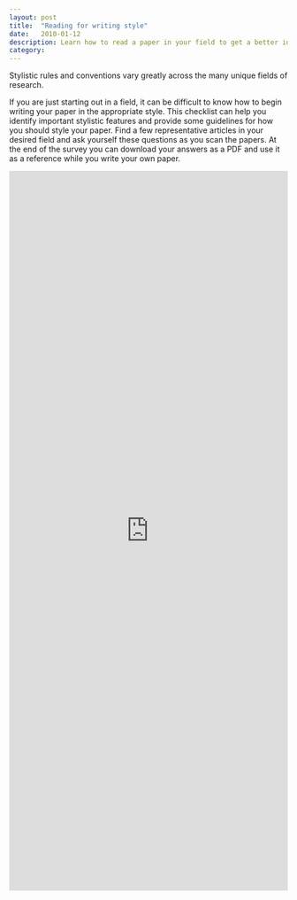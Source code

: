 ```yaml
---
layout: post
title:  "Reading for writing style"
date:   2010-01-12
description: Learn how to read a paper in your field to get a better idea for how to write your research paper.  
category: 
---
```

<p class="intro"> Stylistic rules and conventions vary greatly across the many unique fields of research.</p>
<p>If you are just starting out in a field, it can be difficult to know how to begin writing your paper in the appropriate style. This checklist can help you identify important stylistic features and provide some guidelines for how you should style your paper. Find a few representative articles in your desired field and ask yourself these questions as you scan the papers. At the end of the survey you can download your answers as a PDF and use it as a reference while you write your own paper.</p>


<div class="row z-depth-2 hoverable">
<iframe src="https://docs.google.com/forms/d/e/1FAIpQLSdO18XrK7REduXO-VUjEwBILhn-lvKTmJ6lZLq8tcz5A4fP1Q/viewform?embedded=true" width="100%" height="1300" frameborder="0" marginheight="0" marginwidth="0">Loading...</iframe>
</div>

<!-- disciplinary examples
<div class="row z-depth-2">
    <div class="col s12">
      <ul class="tabs">
        <li class="tab col s4"><a class="active" href="#sciences">Sciences Example</a></li>
        <li class="tab col s4"><a href="#hummanities">Hummanities Example</a></li>
	<li class="tab col s4"><a href="#socialsciences">Social Science Example</a></li>
      </ul>
    </div>
    
    <div id="sciences" class="col s12">
        <h4>In primary research articles:</h4>
        <div class="col s12">
            <ul class="browser-default">
            <li>the abstracts often talk about performing a study, or conducting an investigation;</li>  
        </ul>
        </div>
        <div class="col s12">
        <h6>Example abstract:</h6>
        </div>
    </div>
    
    <div id="hummanities" class="col s12">
        <h4>In review articles:</h4>
        <div class="col s12">
            <ul class="browser-default">
            <li>the abstracts often talk about summarizing existing evidence;</li>
            </ul>
        </div>
        <div class="col s12">
            <h6>Example abstract:</h6>
        </div>
    </div>
    
    <div id="socialsciences" class="col s12">
        <h4>In primary research articles:</h4>
        <div class="col s12">
            <ul class="browser-default">
            <li>the abstracts often talk about performing a study, or conducting an investigation;</li>  
        </ul>
        </div>
        <div class="col s12">
        <h6>Example abstract:</h6>
        </div>
    </div></div> -->

<!-- <ul class="browser-default"><li> Do they use direct quotations? </li>
  <ul class="browser-default"><li> How long are the quotations? </li></ul>
<li>What citation format does the author use? </li>
<li>How densely populated are the citations in the paper?</li>
<li>How is the information organized?</li>
  <ul class="browser-default"><li>Is the paper organized thematically? Chronologically?</li>
  <li>Does the paper have an abstract?</li>
  <li>Does the paper have a formal conclusion section</li>
  <li>Does the paper have formal section headings? What style is used to indicate the separation between sections?</li></ul>
<li>What are some commonly used verbs to describe the sources in this literature review? </li>
<li>What types of evidence does the article use?</li>
<li>What are some commonly used sentence structures for integrating sources?</li>
</ul>
</div>
<div class="row z-depth-2 hoverable col s12">
<h1>Reading for Style Checklist</h1>
<form id="todo-list">
  <ul><li class="col s10"><span class="todo-wrap">
    <input type="checkbox" id="1"/>
    <label for="1" class="todo">
      Does the article use direct quotations? 
      </label>
      </span></li>
      <ul class="browser-default"><li> How long are the quotations? </li></ul>
  <li><span class="todo-wrap">
    <input type="checkbox" id="2"/>
    <label for="2" class="todo">
      Plan idea execution
    </label>
    </span></li>
  <li><span class="todo-wrap">
    <input type="checkbox" id="3"/>
    <label for="3" class="todo">
      Execute idea
    </label>
    </span></li>
	<li><span class="todo-wrap">
    <input type="checkbox" id="4"/>
    <label for="4" class="todo">
      Celebrate with a cold one
    </label>
    </span></li></ul>
</form></div> -->
